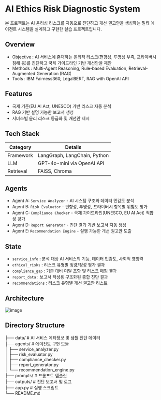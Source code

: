 # AI Ethics Risk Diagnostic System
본 프로젝트는 AI 윤리성 리스크를 자동으로 진단하고 개선 권고안을 생성하는 멀티 에이전트 시스템을 설계하고 구현한 실습 프로젝트입니다.

## Overview

- Objective : AI 서비스에 존재하는 윤리적 리스크(편향성, 투명성 부족, 프라이버시 침해 등)를 진단하고 국제 가이드라인 기반 개선안을 제안
- Methods : Multi-Agent Reasoning, Rule-based Evaluation, Retrieval-Augmented Generation (RAG)
- Tools : IBM Fairness360, LegalBERT, RAG with OpenAI API

## Features

- 국제 기준(EU AI Act, UNESCO) 기반 리스크 자동 분석
- RAG 기반 설명 가능한 보고서 생성
- 서비스별 윤리 리스크 등급화 및 개선안 제시

## Tech Stack 

| Category   | Details                         |
|------------|---------------------------------|
| Framework  | LangGraph, LangChain, Python    |
| LLM        | GPT-4o-mini via OpenAI API      |
| Retrieval  | FAISS, Chroma                   |

## Agents
- Agent A: `Service Analyzer` - AI 시스템 구조와 데이터 민감도 분석
- Agent B: `Risk Evaluator` - 편향성, 투명성, 프라이버시 항목별 위험도 평가
- Agent C: `Compliance Checker` - 국제 가이드라인(UNESCO, EU AI Act) 적합성 평가
- Agent D: `Report Generator` - 진단 결과 기반 보고서 자동 생성
- Agent E: `Recommendation Engine` - 실행 가능한 개선 권고안 도출

## State 
- `service_info` : 분석 대상 AI 서비스의 기능, 데이터 민감도, 사회적 영향력
- `ethical_risks` : 리스크 유형별 정량/정성 평가 결과
- `compliance_gap` : 기준 대비 미달 조항 및 리스크 매핑 결과
- `report_data` : 보고서 작성용 구조화된 종합 진단 결과
- `recommendations` : 리스크 유형별 개선 권고안 리스트

## Architecture
![image](https://github.com/user-attachments/assets/5e739f7d-9ef4-4e15-bfae-9f1037d3c166)


## Directory Structure
├── data/                  # AI 서비스 메타정보 및 샘플 진단 데이터  
├── agents/                # 에이전트 구현 모듈  
│   ├── service_analyzer.py  
│   ├── risk_evaluator.py  
│   ├── compliance_checker.py  
│   ├── report_generator.py  
│   └── recommendation_engine.py  
├── prompts/               # 프롬프트 템플릿  
├── outputs/               # 진단 보고서 및 로그  
├── app.py                 # 실행 스크립트  
└── README.md
